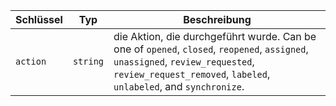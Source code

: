 | Schlüssel | Typ      | Beschreibung                                                                                                                                                                                         |
| --------- | -------- | ---------------------------------------------------------------------------------------------------------------------------------------------------------------------------------------------------- |
| `action`  | `string` | die Aktion, die durchgeführt wurde. Can be one of `opened`, `closed`, `reopened`, `assigned`, `unassigned`, `review_requested`, `review_request_removed`, `labeled`, `unlabeled`, and `synchronize`. |